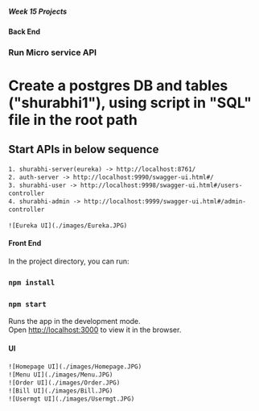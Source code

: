 ##### Week 15 Projects
#### Back End
### Run Micro service API

# Create a postgres DB and tables ("shurabhi1"), using script in "SQL" file in the root path

## Start APIs in below sequence
    1. shurabhi-server(eureka) -> http://localhost:8761/
    2. auth-server -> http://localhost:9990/swagger-ui.html#/
    3. shurabhi-user -> http://localhost:9998/swagger-ui.html#/users-controller
    4. shurabhi-admin -> http://localhost:9999/swagger-ui.html#/admin-controller
    
    ![Eureka UI](./images/Eureka.JPG)


#### Front End

In the project directory, you can run:

### `npm install`

### `npm start`

Runs the app in the development mode.\
Open [http://localhost:3000](http://localhost:3000) to view it in the browser.


#### UI
    ![Homepage UI](./images/Homepage.JPG)
    ![Menu UI](./images/Menu.JPG)
    ![Order UI](./images/Order.JPG)
    ![Bill UI](./images/Bill.JPG)
    ![Usermgt UI](./images/Usermgt.JPG)